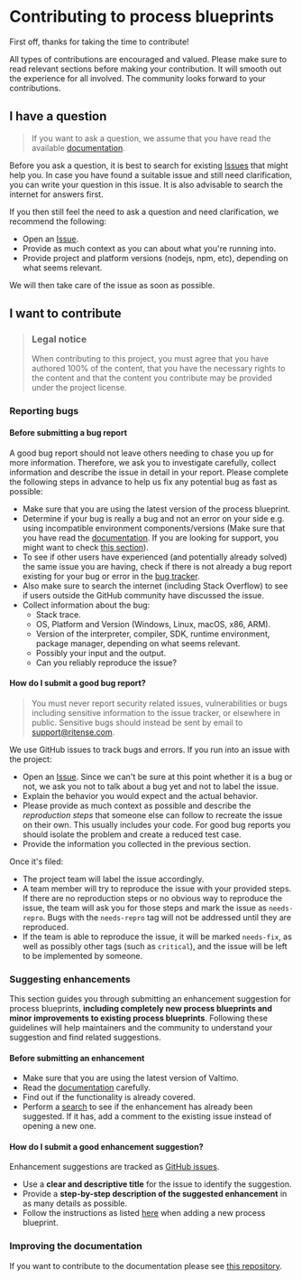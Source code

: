 <!-- omit in toc -->
# Contributing to process blueprints

First off, thanks for taking the time to contribute!

All types of contributions are encouraged and valued. Please make sure to read relevant sections before making your
contribution. It will smooth out the experience for all involved. The community looks forward to your contributions.

## I have a question

> If you want to ask a question, we assume that you have read the available [documentation](https://docs.valtimo.nl/valtimo-implementation/process-blueprints).

Before you ask a question, it is best to search for existing [Issues](https://github.com/generiekzaakafhandelcomponent/Basisprocessen/issues)
that might help you. In case you have found a suitable issue and still need clarification, you can write your question
in this issue. It is also advisable to search the internet for answers first.

If you then still feel the need to ask a question and need clarification, we recommend the following:

- Open an [Issue](https://github.com/generiekzaakafhandelcomponent/Basisprocessen/issues/new).
- Provide as much context as you can about what you're running into.
- Provide project and platform versions (nodejs, npm, etc), depending on what seems relevant.

We will then take care of the issue as soon as possible.

## I want to contribute

> ### Legal notice
> When contributing to this project, you must agree that you have authored 100% of the content, that you have the
necessary rights to the content and that the content you contribute may be provided under the project license.

### Reporting bugs

#### Before submitting a bug report

A good bug report should not leave others needing to chase you up for more information. Therefore, we ask you to
investigate carefully, collect information and describe the issue in detail in your report. Please complete the
following steps in advance to help us fix any potential bug as fast as possible:

- Make sure that you are using the latest version of the process blueprint.
- Determine if your bug is really a bug and not an error on your side e.g. using incompatible environment
components/versions (Make sure that you have read the
[documentation](https://docs.valtimo.nl/valtimo-implementation/process-blueprints). If you are looking for support, you
might want to check [this section](#i-have-a-question)).
- To see if other users have experienced (and potentially already solved) the same issue you are having, check if there
is not already a bug report existing for your bug or error in the [bug tracker](https://github.com/generiekzaakafhandelcomponent/Basisprocessenissues?q=label%3Abug).
- Also make sure to search the internet (including Stack Overflow) to see if users outside the GitHub community have
discussed the issue.
- Collect information about the bug:
  - Stack trace.
  - OS, Platform and Version (Windows, Linux, macOS, x86, ARM).
  - Version of the interpreter, compiler, SDK, runtime environment, package manager, depending on what seems relevant.
  - Possibly your input and the output.
  - Can you reliably reproduce the issue?

#### How do I submit a good bug report?

> You must never report security related issues, vulnerabilities or bugs including sensitive information to the issue
tracker, or elsewhere in public. Sensitive bugs should instead be sent by email to [support@ritense.com](mailto:support@ritense.com).

We use GitHub issues to track bugs and errors. If you run into an issue with the project:

- Open an [Issue](https://github.com/generiekzaakafhandelcomponent/Basisprocessen/issues/new). Since we can't be sure
at this point whether it is a bug or not, we ask you not to talk about a bug yet and not to label the issue.
- Explain the behavior you would expect and the actual behavior.
- Please provide as much context as possible and describe the *reproduction steps* that someone else can follow to
recreate the issue on their own. This usually includes your code. For good bug reports you should isolate the problem
and create a reduced test case.
- Provide the information you collected in the previous section.

Once it's filed:

- The project team will label the issue accordingly.
- A team member will try to reproduce the issue with your provided steps. If there are no reproduction steps or no
obvious way to reproduce the issue, the team will ask you for those steps and mark the issue as `needs-repro`. Bugs with
the `needs-repro` tag will not be addressed until they are reproduced.
- If the team is able to reproduce the issue, it will be marked `needs-fix`, as well as possibly other tags (such as
`critical`), and the issue will be left to be implemented by someone.

### Suggesting enhancements

This section guides you through submitting an enhancement suggestion for process blueprints, **including completely new 
process blueprints and minor improvements to existing process blueprints**. Following these guidelines will help
maintainers and the community to understand your suggestion and find related suggestions.

#### Before submitting an enhancement

- Make sure that you are using the latest version of Valtimo.
- Read the [documentation](https://docs.valtimo.nl/valtimo-implementation/process-blueprints#creating-process-blueprints-for-gzac)
carefully.
- Find out if the functionality is already covered.
- Perform a [search](https://github.com/generiekzaakafhandelcomponent/Basisprocessen/issues) to see if the enhancement
has already been suggested. If it has, add a comment to the existing issue instead of opening a new one.

#### How do I submit a good enhancement suggestion?

Enhancement suggestions are tracked as [GitHub issues](https://github.com/generiekzaakafhandelcomponent/Basisprocessen/issues).

- Use a **clear and descriptive title** for the issue to identify the suggestion.
- Provide a **step-by-step description of the suggested enhancement** in as many details as possible.
- Follow the instructions as listed [here](https://docs.valtimo.nl/valtimo-implementation/process-blueprints#how-to-import-a-process-blueprint) when
adding a new process blueprint.

### Improving the documentation

If you want to contribute to the documentation please see [this repository](https://github.com/valtimo-platform/valtimo-documentation).
